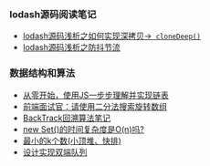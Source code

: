 ### lodash源码阅读笔记
* [lodash源码浅析之如何实现深拷贝->``` cloneDeep()``` ](https://github.com/shaotianyu/lodash-source-learning/tree/master/cloneDeep)
* [lodash源码浅析之防抖节流](https://github.com/shaotianyu/awesome-source-learning/tree/master/debounce%26throttle)

### 数据结构和算法
* [从零开始，使用JS一步步理解并实现链表](https://juejin.cn/post/6844904106339876871)
* [前端面试官：请使用二分法搜索旋转数组](https://juejin.cn/post/6844903824050618381)
* [BackTrack回溯算法笔记](https://github.com/shaotianyu/FuckingAlgorithm/wiki/BackTrack%E5%9B%9E%E6%BA%AF%E7%AE%97%E6%B3%95%E7%AC%94%E8%AE%B0)
* [new Set()的时间复杂度是O(n)吗?](https://github.com/shaotianyu/FuckingAlgorithm/wiki/new-Set()%E7%9A%84%E6%97%B6%E9%97%B4%E5%A4%8D%E6%9D%82%E5%BA%A6%E6%98%AFO(n)%E5%90%97%3F)
* [最小的k个数(小顶堆、快排)](https://github.com/shaotianyu/FuckingAlgorithm/wiki/%E6%9C%80%E5%B0%8F%E7%9A%84k%E4%B8%AA%E6%95%B0(%E5%B0%8F%E9%A1%B6%E5%A0%86%E3%80%81%E5%BF%AB%E6%8E%92))
* [设计实现双端队列](https://github.com/shaotianyu/FuckingAlgorithm/wiki/%E8%AE%BE%E8%AE%A1%E5%AE%9E%E7%8E%B0%E5%8F%8C%E7%AB%AF%E9%98%9F%E5%88%97)
